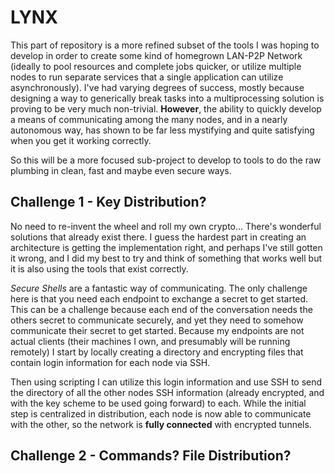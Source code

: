 # LYNX
This part of repository is a more refined subset of the tools I was hoping to develop
in order to create some kind of homegrown LAN-P2P Network (ideally to pool resources 
and complete jobs quicker, or utilize multiple nodes to run separate services that a
single application can utilize asynchronously). I've had varying degrees of success, 
mostly because designing a way to generically break tasks into a multiprocessing solution
is proving to be very much non-trivial. **However**, the ability to quickly develop a means
of communicating among the many nodes, and in a nearly autonomous way, has shown to be far
less mystifying and quite satisfying when you get it working correctly. 

So this will be a more focused sub-project to develop to tools to do the raw plumbing in
clean, fast and maybe even secure ways. 

## Challenge 1 - Key Distribution?
No need to re-invent the wheel and roll my own crypto... There's wonderful solutions that 
already exist there. I guess the hardest part in creating an architecture is getting the
implementation right, and perhaps I've still gotten it wrong, and I did my best to try and
think of something that works well but it is also using the tools that exist correctly.

*Secure Shells* are a fantastic way of communicating. The only challenge here is that you need 
each endpoint to exchange a secret to get started. This can be a challenge because each end of
the conversation needs the others secret to communicate securely, and yet they need to somehow
communicate their secret to get started. Because my endpoints are not actual clients (their 
machines I own, and presumably will be running remotely) I start by locally creating a directory
and encrypting files that contain login information for each node via SSH. 

Then using scripting I can utilize this login information and use SSH to send the directory of 
all the other nodes SSH information (already encrypted, and with the key scheme to be used going
forward) to each. While the initial step is centralized in distribution, each node is now able to
communicate with the other, so the network is **fully connected** with encrypted tunnels.

## Challenge 2 - Commands? File Distribution? 
 